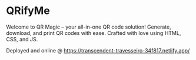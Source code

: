 # QRifyMe
Welcome to QR Magic – your all-in-one QR code solution! Generate, download, and print QR codes with ease. Crafted with love using HTML, CSS, and JS.


Deployed and online @ https://transcendent-travesseiro-34f817.netlify.app/
